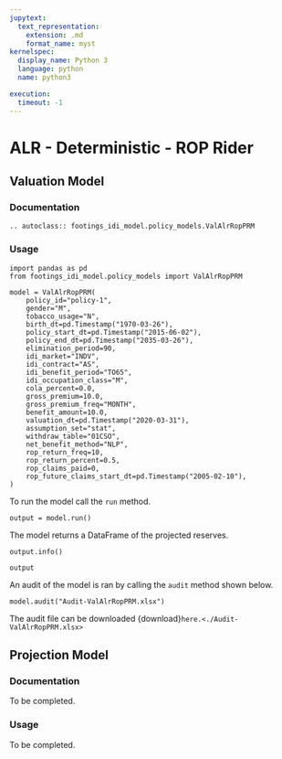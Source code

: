 ```yaml
---
jupytext:
  text_representation:
    extension: .md
    format_name: myst
kernelspec:
  display_name: Python 3
  language: python
  name: python3

execution:
  timeout: -1
---
```



# ALR - Deterministic - ROP Rider

## Valuation Model

### Documentation

```{eval-rst}
.. autoclass:: footings_idi_model.policy_models.ValAlrRopPRM
```

### Usage

```{code-cell} ipython3
import pandas as pd
from footings_idi_model.policy_models import ValAlrRopPRM

model = ValAlrRopPRM(
    policy_id="policy-1",
    gender="M",
    tobacco_usage="N",
    birth_dt=pd.Timestamp("1970-03-26"),
    policy_start_dt=pd.Timestamp("2015-06-02"),
    policy_end_dt=pd.Timestamp("2035-03-26"),
    elimination_period=90,
    idi_market="INDV",
    idi_contract="AS",
    idi_benefit_period="TO65",
    idi_occupation_class="M",
    cola_percent=0.0,
    gross_premium=10.0,
    gross_premium_freq="MONTH",
    benefit_amount=10.0,
    valuation_dt=pd.Timestamp("2020-03-31"),
    assumption_set="stat",
    withdraw_table="01CSO",
    net_benefit_method="NLP",
    rop_return_freq=10,
    rop_return_percent=0.5,
    rop_claims_paid=0,
    rop_future_claims_start_dt=pd.Timestamp("2005-02-10"),
)
```

To run the model call the `run` method.

```{code-cell} ipython3
output = model.run()
```

The model returns a DataFrame of the projected reserves.

```{code-cell} ipython3
output.info()
```

```{code-cell} ipython3
output
```

An audit of the model is ran by calling the `audit` method shown below.

```{code-cell} ipython3
model.audit("Audit-ValAlrRopPRM.xlsx")
```

The audit file can be downloaded {download}`here.<./Audit-ValAlrRopPRM.xlsx>`

## Projection Model

### Documentation

To be completed.

### Usage

To be completed.
